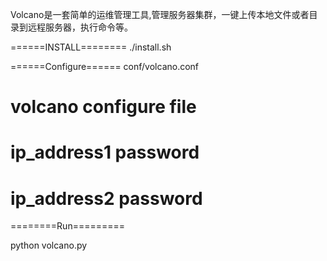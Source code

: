 Volcano是一套简单的运维管理工具,管理服务器集群，一键上传本地文件或者目录到远程服务器，执行命令等。

======INSTALL========
./install.sh

======Configure======
conf/volcano.conf


# volcano configure file
# ip_address1 password
# ip_address2 password

========Run=========

python volcano.py
